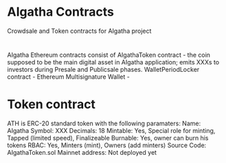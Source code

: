 # AIgatha Contracts
Crowdsale and Token contracts for AIgatha project
#
AIgatha Ethereum contracts consist of
AIgathaToken contract - the coin supposed to be the main digital asset in AIgatha application; emits XXXs to investors during Presale and Publicsale phases.
WalletPeriodLocker contract - 
Ethereum Multisignature Wallet - 
# Token contract
ATH is ERC-20 standard token with the following paramaters:
Name: AIgatha
Symbol: XXX
Decimals: 18
Mintable: Yes, Special role for minting, Tapped (limited speed), Finalizeable
Burnable: Yes, owner can burn his tokens
RBAC: Yes, Minters (mint), Owners (add minters)
Source Code: AIgathaToken.sol
Mainnet address: Not deployed yet
